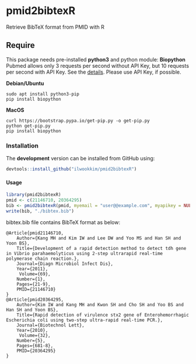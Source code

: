 # **pmid2bibtexR**

Retrieve BibTeX format from PMID with R

## **Require**

This package needs pre-installed **python3** and python module: **Biopython**
Pubmed allows only 3 requests per second without API Key, but 10 requests per second with API Key. See the [details](https://ncbiinsights.ncbi.nlm.nih.gov/2017/11/02/new-api-keys-for-the-e-utilities). Please use API Key, if possible.

**Debian/Ubuntu**
``` colsole
sudo apt install python3-pip
pip install biopython
```

**MacOS**
``` colsole
curl https://bootstrap.pypa.io/get-pip.py -o get-pip.py
python get-pip.py
pip install biopython
```

### **Installation**

The **development** version can be installed from GitHub using:

``` r
devtools::install_github("ilwookkim/pmid2bibtexR")
```
#### **Usage**

``` r
library(pmid2bibtexR)
pmid <- c(21146710, 20364295)
bib <- pmid2bibtexR(pmid, myemail = "user@@example.com", myapikey = NULL, n_author = "all")
write(bib, "./bibtex.bib")
```

bibtex.bib file contains BibTeX format as below:

```
@Article{pmid21146710,
 	Author={Kang MH and Kim IW and Lee DW and Yoo MS and Han SH and Yoon BS},
 	Title={Development of a rapid detection method to detect tdh gene in Vibrio parahaemolyticus using 2-step ultrarapid real-time polymerase chain reaction.},
 	Journal={Diagn Microbiol Infect Dis},
 	Year={2011},
 	 Volume={69},
 	Number={1},
 	Pages={21-9},
 	PMID={21146710}
}
@Article{pmid20364295,
 	Author={Kim IW and Kang MH and Kwon SH and Cho SH and Yoo BS and Han SH and Yoon BS},
 	Title={Rapid detection of virulence stx2 gene of Enterohemorrhagic Escherichia coli using two-step ultra-rapid real-time PCR.},
 	Journal={Biotechnol Lett},
 	Year={2010},
 	 Volume={32},
 	Number={5},
 	Pages={681-8},
 	PMID={20364295}
}

```



